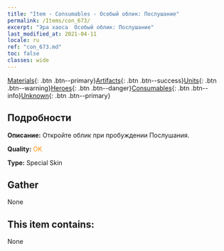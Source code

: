 ```yaml
---
title: "Item - Consumables - Особый облик: Послушание"
permalink: /Items/con_673/
excerpt: "Эра хаоса  Особый облик: Послушание"
last_modified_at: 2021-04-11
locale: ru
ref: "con_673.md"
toc: false
classes: wide
---
```

 [Materials](/ru/Items/){: .btn .btn--primary}[Artifacts](/ru/Items/Artifacts/){: .btn .btn--success}[Units](/ru/Items/Units/){: .btn .btn--warning}[Heroes](/ru/Items/Heroes/){: .btn .btn--danger}[Consumables](/ru/Items/Consumables/){: .btn .btn--info}[Unknown](/ru/Items/Unknown/){: .btn .btn--primary}

## Подробности
 **Описание:** Откройте облик при пробуждении Послушания.

 **Quality:** <span style="color: #FF8C00">OK</span>

 **Type:** Special Skin

## Gather

  None

## This item contains:

  None

